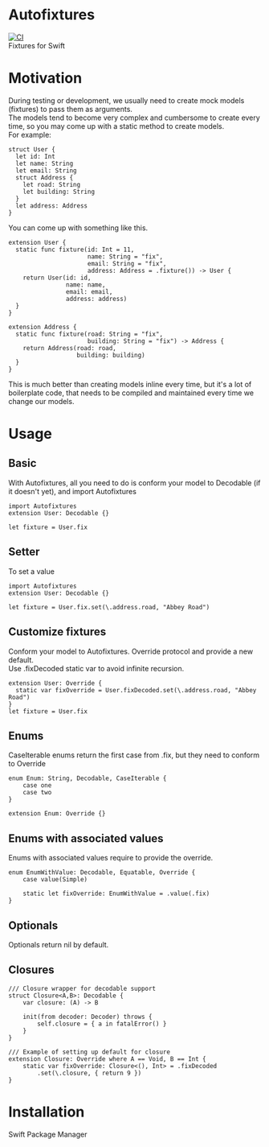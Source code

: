 # Autofixtures
[![CI](https://github.com/kkivan/autofixtures/workflows/CI/badge.svg)](https://github.com/kkivan/autofixtures/actions?query=workflow%3ACI)  
Fixtures for Swift

# Motivation
During testing or development, we usually need to create mock models (fixtures) to pass them as arguments.  
The models tend to become very complex and cumbersome to create every time, so you may come up with a static method to create models.  
For example:
```
struct User {
  let id: Int
  let name: String
  let email: String
  struct Address {
    let road: String
    let building: String
  }
  let address: Address
}
```
You can come up with something like this.
```
extension User {
  static func fixture(id: Int = 11,
                      name: String = "fix",
                      email: String = "fix",
                      address: Address = .fixture()) -> User {
    return User(id: id,
                name: name,
                email: email,
                address: address)
  }
}

extension Address {
  static func fixture(road: String = "fix",
                      building: String = "fix") -> Address {
    return Address(road: road,
                   building: building)
  }
}
```
This is much better than creating models inline every time, but it's a lot of boilerplate code, that needs to be compiled and maintained every time we change our models.

# Usage
## Basic
With Autofixtures, all you need to do is conform your model to Decodable (if it doesn't yet), and import Autofixtures
```
import Autofixtures
extension User: Decodable {}

let fixture = User.fix
```

## Setter
To set a value
```
import Autofixtures
extension User: Decodable {}

let fixture = User.fix.set(\.address.road, "Abbey Road")
```
## Customize fixtures
Conform your model to Autofixtures. Override protocol and provide a new default.  
Use .fixDecoded static var to avoid infinite recursion.
```
extension User: Override {
  static var fixOverride = User.fixDecoded.set(\.address.road, "Abbey Road")
}
let fixture = User.fix
```
## Enums
CaseIterable enums return the first case from .fix, but they need to conform to Override 
```
enum Enum: String, Decodable, CaseIterable {
    case one
    case two
}

extension Enum: Override {}
```
## Enums with associated values
Enums with associated values require to provide the override.
```
enum EnumWithValue: Decodable, Equatable, Override {
    case value(Simple)

    static let fixOverride: EnumWithValue = .value(.fix)
}
```

## Optionals
Optionals return nil by default.

## Closures
```
/// Closure wrapper for decodable support
struct Closure<A,B>: Decodable {
    var closure: (A) -> B

    init(from decoder: Decoder) throws {
        self.closure = { a in fatalError() }
    }
}

/// Example of setting up default for closure
extension Closure: Override where A == Void, B == Int {
    static var fixOverride: Closure<(), Int> = .fixDecoded
        .set(\.closure, { return 9 })
}
```

# Installation

Swift Package Manager
